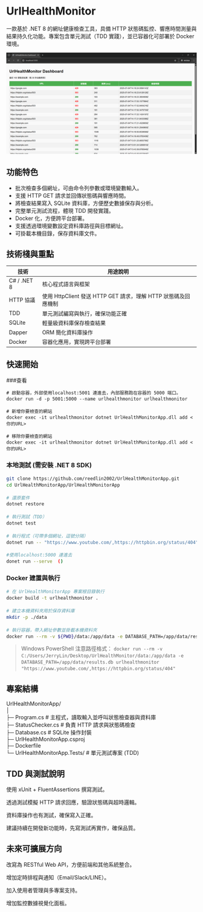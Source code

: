 # UrlHealthMonitor
一款基於 .NET 8 的網址健康檢查工具，具備 HTTP 狀態碼監控、響應時間測量與結果持久化功能。專案包含單元測試（TDD 實踐），並已容器化可部署於 Docker 環境。

![HTML Image](dashboard.png)
## 功能特色
* 批次檢查多個網址，可由命令列參數或環境變數輸入。
* 支援 HTTP GET 請求並回傳狀態碼與響應時間。
* 將檢查結果寫入 SQLite 資料庫，方便歷史數據保存與分析。
* 完整單元測試流程，體現 TDD 開發實踐。
* Docker 化，方便跨平台部署。
* 支援透過環境變數設定資料庫路徑與目標網址。
* 可掛載本機目錄，保存資料庫文件。

## 技術棧與重點
| 技術          | 用途說明                                          |
| ----------- | --------------------------------------------- |
| C# / .NET 8 | 核心程式語言與框架                                     |
| HTTP 協議     | 使用 HttpClient 發送 HTTP GET 請求，理解 HTTP 狀態碼及回應機制 |
| TDD         | 單元測試編寫與執行，確保功能正確                              |
| SQLite      | 輕量級資料庫保存檢查結果                                  |
| Dapper      | ORM 簡化資料庫操作                                   |
| Docker      | 容器化應用，實現跨平台部署                                 |

## 快速開始

###查看
```
# 啟動容器，外部使用localhost:5001 連進去，內部服務跑在容器的 5000 端口。
docker run -d -p 5001:5000 --name urlhealthmonitor urlhealthmonitor

# 新增你要檢查的網站
docker exec -it urlhealthmonitor dotnet UrlHealthMonitorApp.dll add <你的URL>

# 移除你要檢查的網站
docker exec -it urlhealthmonitor dotnet UrlHealthMonitorApp.dll add <你的URL>
```

### 本地測試 (需安裝 .NET 8 SDK)
```bash
git clone https://github.com/reedlin2002/UrlHealthMonitorApp.git
cd UrlHealthMonitorApp/UrlHealthMonitorApp

# 還原套件
dotnet restore

# 執行測試（TDD）
dotnet test

# 執行程式（可帶多個網址，逗號分隔）
dotnet run -- "https://www.youtube.com/,https://httpbin.org/status/404"

#使用localhost:5000 連進去
donet run --serve  ()
```

### Docker 建置與執行
```bash
# 在 UrlHealthMonitorApp 專案根目錄執行
docker build -t urlhealthmonitor .

# 建立本機資料夾用於保存資料庫
mkdir -p ./data

# 執行容器，帶入網址參數並掛載本機資料夾
docker run --rm -v ${PWD}/data:/app/data -e DATABASE_PATH=/app/data/results.db urlhealthmonitor "https://www.youtube.com/,https://httpbin.org/status/404"
```

> Windows PowerShell 注意路徑格式：
`docker run --rm -v C:/Users/JerryLin/Desktop/UrlHealthMonitor/data:/app/data -e
DATABASE_PATH=/app/data/results.db urlhealthmonitor
"https://www.youtube.com/,https://httpbin.org/status/404"`

## 專案結構

UrlHealthMonitorApp/ <br>
│ <br>
├─ Program.cs         # 主程式，讀取輸入並呼叫狀態檢查器與資料庫 <br>
├─ StatusChecker.cs   # 負責 HTTP 請求與狀態碼檢查 <br>
├─ Database.cs        # SQLite 操作封裝 <br>
├─ UrlHealthMonitorApp.csproj <br>
├─ Dockerfile <br>
└─ UrlHealthMonitorApp.Tests/  # 單元測試專案 (TDD) <br>

## TDD 與測試說明
使用 xUnit + FluentAssertions 撰寫測試。

透過測試模擬 HTTP 請求回應，驗證狀態碼與超時邏輯。

資料庫操作也有測試，確保寫入正確。

建議持續在開發新功能時，先寫測試再實作，確保品質。

## 未來可擴展方向
改寫為 RESTful Web API，方便前端和其他系統整合。

增加定時排程與通知（Email/Slack/LINE）。

加入使用者管理與多專案支持。

增加監控數據視覺化面板。

